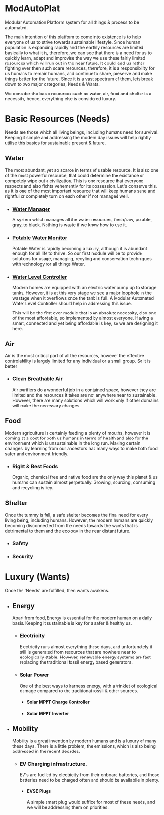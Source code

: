 
# ModAutoPlat
Modular Automation Platform system for all things &amp; process to be automated.

The main intention of this platform to come into existence is to help everyone of us to strive towards sustainable lifestyle. Since human population is expanding rapidly and the earthly resources are limited basically to what it is, therefore, we can see that there is a need for us to quickly learn, adapt and improvise the way we use these fairly limited resources which will run out in the near future. It could lead us rather fighting over then such scare resources, therefore, it is a responsibility for us humans to remain humans, and continue to share, preserve and make things better for the future. Since it is a vast spectrum of them, lets break down to two major categories, Needs & Wants.

We consider the basic resources such as water, air, food and shelter is a necessity, hence, everything else is considered luxury.

# Basic Resources (Needs)
Needs are those which all living beings, including humans need for survival. Keeping it simple and addressing the modern day issues will help rightly utilise this basics for sustainable present & future.

## Water
 The most abundant, yet so scarce in terms of usable resource. It is also one of the most powerful resource, that could determine the existance or competely wipe out a civilization. This is one resource that everyone respects and also fights vehemently for its possession. Let's conserve this, as it is one of the most important resource that will keep humans sane and rightful or completely turn on each other if not managed well.

- ### [Water Manager](Needs/Water/WaterManager/)
  A system which manages all the water resources, fresh/raw, potable, gray, to black. Nothing is waste if we know how to use it.

- ### [Potable Water Monitor](Needs/Water/PotableWaterMonitor/)
  Potable Water is rapidly becoming a luxury, although it is abundant enough for all life to thrive. So our first module will be to provide solutions for usage, managing, recyling and conservation techniques with technology for all things Water.

- ### [Water Level Controller](Needs/Water/WaterLevelController/)
  Modern homes are equipped with an electric water pump up to storage tanks. However, it is at this very stage we see a major loophole in the wastage when it overflows once the tank is full. A Modular Automated Water Level Controller should help in addressing this issue.
 
  This will be the first ever module that is an absolute necessity, also one of the most affordable, so implemented by almost everyone. Having a smart, connected and yet being affordable is key, so we are designing it here.

## Air
 Air is the most critical part of all the resources, however the effective controlability is largely limited for any individual or a small group. So it is better 

- ### Clean Breathable Air
  Air purifiers do a wonderful job in a contained space, however they are limited and the resources it takes are not anywhere near to sustainable. However, there are many solutions which will work only if other domains will make the necessary changes.

## Food
 Modern agriculture is certainly feeding a plenty of mouths, however it is coming at a cost for both us humans in terms of health and also for the environment which is unsustainable in the long run. Making certain changes, by learning from our ancestors has many ways to make both food safer and environment friendly.
- ### Right & Best Foods
  Organic, chemical free and native food are the only way this planet & us humans can sustain almost perpetually. Growing, sourcing, consuming and recycling is key.

## Shelter
 Once the tummy is full, a safe shelter becomes the final need for every living being, including humans. However, the modern humans are quickly becoming disconnected from the needs towards the wants that is detrimental to them and the ecology in the near distant future.
 - ### Safety
 - ### Security

# Luxury (Wants)
Once the 'Needs' are fulfilled, then wants awakens.

- ## Energy
  Apart from food, Energy is essential for the modern human on a daily basis. Keeping it sustainable is key for a safer & healthy us.

  - ### Electricity
    Electricity runs almost everything these days, and unfortunately it still is generated from resources that are nowhere near to ecologically stable. However, renewable energy systems are fast replacing the traditional fossil energy based generators.

  - ### Solar Power
    One of the best ways to harness energy, with a trinklet of ecological damage compared to the traditional fossil & other sources.

    - #### Solar MPPT Charge Controller

    - #### Solar MPPT Inverter

- ## Mobility
  Mobility is a great invention by modern humans and is a luxury of many these days. There is a little problem, the emissions, which is also being addressed in the recent decades.

  - ### EV Charging infrastructure.
    EV's are fuelled by electricity from their onboard batteries, and those batteries need to be charged often and should be availabile in plenty.

    - #### EVSE Plugs
      A simple smart plug would suffice for most of these needs, and we will be addressing them on priorities.
